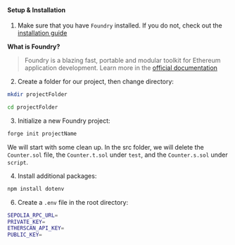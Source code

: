 #### Setup & Installation

1. Make sure that you have `Foundry` installed. If you do not, check out the [installation guide](https://book.getfoundry.sh/getting-started/.installation)

**What is Foundry?**

> Foundry is a blazing fast, portable and modular toolkit for Ethereum application development. Learn more in the [official documentation](https://github.com/foundry-rs/foundry)

2. Create a folder for our project, then change directory:

```bash
mkdir projectFolder
```

```bash
cd projectFolder
```

3. Initialize a new Foundry project:

```bash
forge init projectName
```

We will start with some clean up. In the src folder, we will delete the `Counter.sol` file, the `Counter.t.sol` under `test`, and the `Counter.s.sol` under `script`.

4. Install additional packages:

```bash
npm install dotenv
```

6. Create a `.env` file in the root directory:

```bash
SEPOLIA_RPC_URL=
PRIVATE_KEY=
ETHERSCAN_API_KEY=
PUBLIC_KEY=
```
